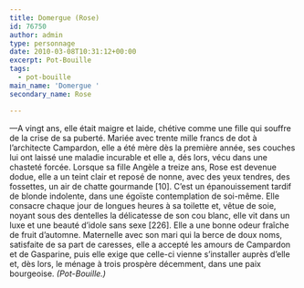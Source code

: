 ```yaml
---
title: Domergue (Rose)
id: 76750
author: admin
type: personnage
date: 2010-03-08T10:31:12+00:00
excerpt: Pot-Bouille
tags:
  - pot-bouille
main_name: 'Domergue '
secondary_name: Rose

---
```

—A vingt ans, elle était maigre et laide, chétive comme une fille qui souffre de la crise de sa puberté. Mariée avec trente mille francs de dot à l&rsquo;architecte Campardon, elle a été mère dès la première année, ses couches lui ont laissé une maladie incurable et elle a, dés lors, vécu dans une chasteté forcée. Lorsque sa fille Angèle a treize ans, Rose est devenue dodue, elle a un teint clair et reposé de nonne, avec des yeux tendres, des fossettes, un air de chatte gourmande [10]. C&rsquo;est un épanouissement tardif de blonde indolente, dans une égoïste contemplation de soi-même. Elle consacre chaque jour de longues heures à sa toilette et, vêtue de soie, noyant sous des dentelles la délicatesse de son cou blanc, elle vit dans un luxe et une beauté d&rsquo;idole sans sexe [226]. Elle a une bonne odeur fraîche de fruit d&rsquo;automne. Maternelle avec son mari qui la berce de doux noms, satisfaite de sa part de caresses, elle a accepté les amours de Campardon et de Gasparine, puis elle exige que celle-ci vienne s&rsquo;installer auprès d&rsquo;elle et, dès lors, le ménage à trois prospère décemment, dans une paix bourgeoise. _(Pot-Bouille.)_